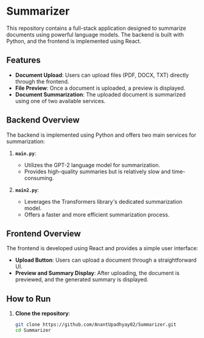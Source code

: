 # Summarizer

This repository contains a full-stack application designed to summarize documents using powerful language models. The backend is built with Python, and the frontend is implemented using React.

## Features

- **Document Upload**: Users can upload files (PDF, DOCX, TXT) directly through the frontend.
- **File Preview**: Once a document is uploaded, a preview is displayed.
- **Document Summarization**: The uploaded document is summarized using one of two available services.

## Backend Overview

The backend is implemented using Python and offers two main services for summarization:

1. **`main.py`**:  
   - Utilizes the GPT-2 language model for summarization.
   - Provides high-quality summaries but is relatively slow and time-consuming.

2. **`main2.py`**:  
   - Leverages the Transformers library's dedicated summarization model.
   - Offers a faster and more efficient summarization process.

## Frontend Overview

The frontend is developed using React and provides a simple user interface:

- **Upload Button**: Users can upload a document through a straightforward UI.
- **Preview and Summary Display**: After uploading, the document is previewed, and the generated summary is displayed.

## How to Run

1. **Clone the repository**:
   ```bash
   git clone https://github.com/AnantUpadhyay02/Summarizer.git
   cd Summarizer
